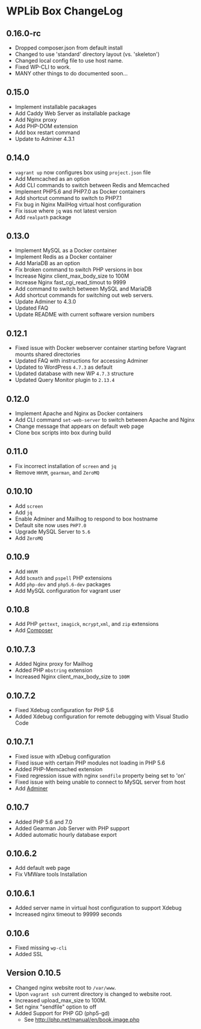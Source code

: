 # WPLib Box ChangeLog

## 0.16.0-rc
+ Dropped composer.json from default install
+ Changed to use 'standard' directory layout (vs. 'skeleton')
+ Changed local config file to use host name. 
+ Fixed WP-CLI to work. 
+ MANY other things to do documented soon...

## 0.15.0
+ Implement installable pacakages
+ Add Caddy Web Server as installable package
+ Add Nginx proxy
+ Add PHP-DOM extension
+ Add box restart command
+ Update to Adminer 4.3.1

## 0.14.0
+ `vagrant up` now configures box using `project.json` file
+ Add Memcached as an option
+ Add CLI commands to switch between Redis and Memcached
+ Implement PHP5.6 and PHP7.0 as Docker containers
+ Add shortcut command to switch to PHP7.1
+ Fix bug in Nginx MailHog virtual host configuration
+ Fix issue where `jq` was not latest version
+ Add `realpath` package

## 0.13.0
+ Implement MySQL as a Docker container
+ Implement Redis as a Docker container
+ Add MariaDB as an option
+ Fix broken command to switch PHP versions in box
+ Increase Nginx client_max_body_size to 100M
+ Increase Nginx fast_cgi_read_timout to 9999
+ Add command to switch between MySQL and MariaDB
+ Add shortcut commands for switching out web servers.
+ Update Adminer to 4.3.0
+ Updated FAQ
+ Update README with current software version numbers

## 0.12.1
+ Fixed issue with Docker webserver container starting before Vagrant mounts shared directories
+ Updated FAQ with instructions for accessing Adminer
+ Updated to WordPress `4.7.3` as default
+ Updated database with new WP `4.7.3` structure
+ Updated Query Monitor plugin to `2.13.4`

## 0.12.0
+ Implement Apache and Nginx as Docker containers
+ Add CLI command `set-web-server` to switch between Apache and Nginx
+ Change message that appears on default web page
+ Clone box scripts into box during build

## 0.11.0
+ Fix incorrect installation of `screen` and `jq`
+ Remove `HHVM`, `gearman`, and `ZeroMQ`

## 0.10.10
+ Add `screen`
+ Add `jq`
+ Enable Adminer and Mailhog to respond to box hostname
+ Default site now uses `PHP7.0`
+ Upgrade MySQL Server to `5.6`
+ Add `ZeroMQ`

## 0.10.9
+ Add `HHVM`
+ Add `bcmath` and `pspell` PHP extensions
+ Add `php-dev` and `php5.6-dev` packages
+ Add MySQL configuration for vagrant user

## 0.10.8
+ Add PHP `gettext`, `imagick`, `mcrypt`,`xml`, and `zip` extensions
+ Add [Composer](https://getcomposer.org)

## 0.10.7.3
+ Added Nginx proxy for Mailhog
+ Added PHP `mbstring` extension
+ Increased Nginx client_max_body_size to `100M`

## 0.10.7.2
+ Fixed Xdebug configuration for PHP 5.6
+ Added Xdebug configuration for remote debugging with Visual Studio Code

## 0.10.7.1
+ Fixed issue with xDebug configuration
+ Fixed issue with certain PHP modules not loading in PHP 5.6
+ Added PHP-Memcached extension
+ Fixed regression issue with nginx `sendfile` property being set to 'on'
+ Fixed issue with being unable to connect to MySQL server from host
+ Add [Adminer](https://www.adminer.org)

## 0.10.7
+ Added PHP 5.6 and 7.0
+ Added Gearman Job Server with PHP support
+ Added automatic hourly database export

## 0.10.6.2
+ Add default web page
+ Fix VMWare tools Installation

## 0.10.6.1
+ Added server name in virtual host configuration to support Xdebug
+ Increased nginx timeout to 99999 seconds

## 0.10.6
+ Fixed missing `wp-cli`
+ Added SSL

## Version 0.10.5
- Changed nginx website root to `/var/www`.
- Upon `vagrant ssh` current directory is changed to website root.
- Increased upload_max_size to 100M.
- Set nginx "sendfile" option to off
- Added Support for PHP GD (php5-gd)
    - See http://php.net/manual/en/book.image.php
